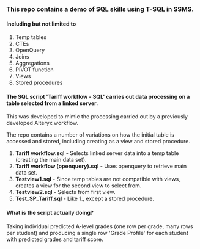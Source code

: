 ### This repo contains a demo of SQL skills using T-SQL in SSMS.

#### Including but not limited to
1. Temp tables
2. CTEs
3. OpenQuery
4. Joins
5. Aggregations
6. PIVOT function
7. Views
8. Stored procedures

#### The SQL script 'Tariff workflow - SQL' carries out data processing on a table selected from a linked server.

This was developed to mimic the processing carried out by a previously developed Alteryx workflow.

The repo contains a number of variations on how the initial table is accessed and stored, including creating as a view and stored procedure.

1. **Tariff workflow.sql** - Selects linked server data into a temp table (creating the main data set).
2. **Tariff workflow (openquery).sql** - Uses openquery to retrieve main data set.
3. **Testview1.sql** - Since temp tables are not compatible with views, creates a view for the second view to select from.
4. **Testview2.sql** - Selects from first view.
5. **Test_SP_Tariff.sql** - Like 1., except a stored procedure.

#### What is the script actually doing?

Taking individual predicted A-level grades (one row per grade, many rows per student) and producing a single row 'Grade Profile' for each student with predicted grades and tariff score.
